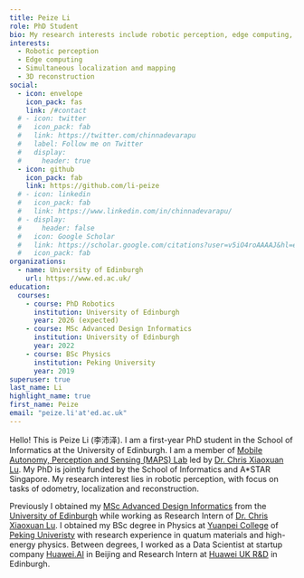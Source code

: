 ```yaml
---
title: Peize Li
role: PhD Student
bio: My research interests include robotic perception, edge computing, SLAM and 3D reconstruction.
interests:
  - Robotic perception
  - Edge computing
  - Simultaneous localization and mapping
  - 3D reconstruction
social:
  - icon: envelope
    icon_pack: fas
    link: /#contact
  # - icon: twitter
  #   icon_pack: fab
  #   link: https://twitter.com/chinnadevarapu
  #   label: Follow me on Twitter
  #   display:
  #     header: true
  - icon: github
    icon_pack: fab
    link: https://github.com/li-peize
  # - icon: linkedin
  #   icon_pack: fab
  #   link: https://www.linkedin.com/in/chinnadevarapu/
  # - display:
  #     header: false
  #   icon: Google Scholar
  #   link: https://scholar.google.com/citations?user=v5iO4roAAAAJ&hl=en
  #   icon_pack: fab
organizations:
  - name: University of Edinburgh
    url: https://www.ed.ac.uk/
education:
  courses:
    - course: PhD Robotics
      institution: University of Edinburgh
      year: 2026 (expected)
    - course: MSc Advanced Design Informatics
      institution: University of Edinburgh
      year: 2022
    - course: BSc Physics
      institution: Peking University
      year: 2019
superuser: true
last_name: Li
highlight_name: true
first_name: Peize
email: "peize.li'at'ed.ac.uk"
---
```


Hello! This is Peize Li (李沛泽). I am a first-year PhD student in the School of Informatics at the University of Edinburgh. I am a member of [Mobile Autonomy, Perception and Sensing (MAPS) Lab](https://maps-lab.github.io/) led by [Dr. Chris Xiaoxuan Lu](https://christopherlu.github.io/). My PhD is jointly funded by the School of Informatics and A\*STAR Singapore. My research interest lies in robotic perception, with focus on tasks of odometry, localization and reconstruction.

Previously I obtained my [MSc Advanced Design Informatics](https://www.designinformatics.org/) from the [University of Edinburgh](https://www.ed.ac.uk/) while working as Research Intern of [Dr. Chris Xiaoxuan Lu](https://christopherlu.github.io/). I obtained my BSc degree in Physics at [Yuanpei College](https://yuanpei.pku.edu.cn/en/index.htm) of [Peking Univeristy](https://english.pku.edu.cn/) with research experience in quatum materials and high-energy physics. Between degrees, I worked as a Data Scientist at startup company [Huawei.AI](http://huaruixinzhi.com/) in Beijing and Research Intern at [Huawei UK R&D](https://www.huawei.com/uk/corporate-information/research-development) in Edinburgh.

<!-- {{< icon name="download" pack="fas" >}} Download my {{< staticref "uploads/resume.pdf" "newtab" >}}resumé{{< /staticref >}}. -->
